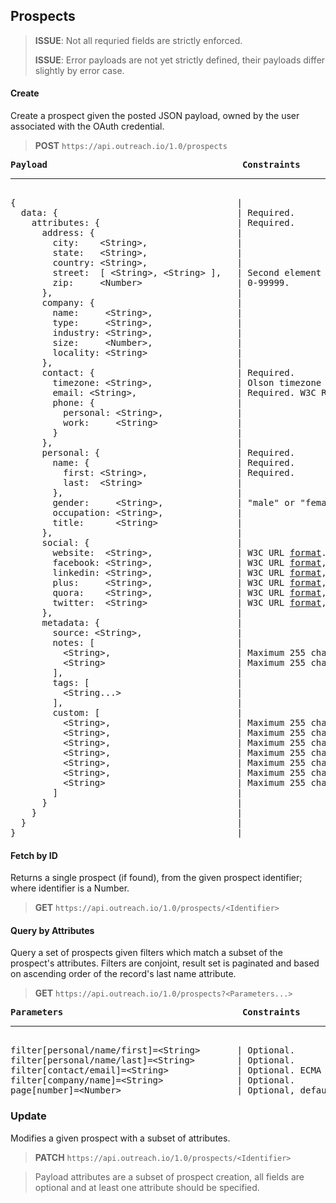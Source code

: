 Prospects
---------

> **ISSUE**: Not all requried fields are strictly enforced.
>
> **ISSUE**: Error payloads are not yet strictly defined, their payloads differ slightly by error case.

#### Create

Create a prospect given the posted JSON payload, owned by the user associated with the OAuth credential.

> **POST** `https://api.outreach.io/1.0/prospects`

<pre>
<b>Payload</b>                                     <b>Constraints</b>
<hr/>
{                                          |
  data: {                                  | Required.
    attributes: {                          | Required.
      address: {                           |
        city:    &lt;String&gt;,                 |
        state:   &lt;String&gt;,                 |
        country: &lt;String&gt;,                 |
        street:  [ &lt;String&gt;, &lt;String&gt; ],   | Second element is optional.
        zip:     &lt;Number&gt;                  | 0-99999.
      },                                   |
      company: {                           |
        name:     &lt;String&gt;,                |
        type:     &lt;String&gt;,                |
        industry: &lt;String&gt;,                |
        size:     &lt;Number&gt;,                |
        locality: &lt;String&gt;                 |
      },                                   |
      contact: {                           | Required.
        timezone: &lt;String&gt;,                | Olson timezone <a href="http://www.w3.org/TR/timezone/#tzids">format</a>.
        email: &lt;String&gt;,                   | Required. W3C RFC822 <a href="http://www.w3.org/Protocols/rfc822/#z8">format</a>.
        phone: {                           |
          personal: &lt;String&gt;,              |
          work:     &lt;String&gt;               |
        }                                  |
      },                                   |
      personal: {                          | Required.
        name: {                            | Required.
          first: &lt;String&gt;,                 | Required.
          last:  &lt;String&gt;                  |
        },                                 |
        gender:     &lt;String&gt;,              | "male" or "female".
        occupation: &lt;String&gt;,              |
        title:      &lt;String&gt;               |
      },                                   |
      social: {                            |
        website:  &lt;String&gt;,                | W3C URL <a href="http://www.w3.org/Addressing/URL/url-spec.txt">format</a>.
        facebook: &lt;String&gt;,                | W3C URL <a href="http://www.w3.org/Addressing/URL/url-spec.txt">format</a>, Facebook domain.
        linkedin: &lt;String&gt;,                | W3C URL <a href="http://www.w3.org/Addressing/URL/url-spec.txt">format</a>, LinkedIn domain.
        plus:     &lt;String&gt;,                | W3C URL <a href="http://www.w3.org/Addressing/URL/url-spec.txt">format</a>, Google Plus domain.
        quora:    &lt;String&gt;,                | W3C URL <a href="http://www.w3.org/Addressing/URL/url-spec.txt">format</a>, Quora domain.
        twitter:  &lt;String&gt;                 | W3C URL <a href="http://www.w3.org/Addressing/URL/url-spec.txt">format</a>, Twitter domain.
      },                                   |
      metadata: {                          |
        source: &lt;String&gt;,                  |
        notes: [                           |
          &lt;String&gt;,                        | Maximum 255 characters.
          &lt;String&gt;                         | Maximum 255 characters.
        ],                                 |
        tags: [                            |
          &lt;String...&gt;                      |
        ],                                 |
        custom: [                          |
          &lt;String&gt;,                        | Maximum 255 characters.
          &lt;String&gt;,                        | Maximum 255 characters.
          &lt;String&gt;,                        | Maximum 255 characters.
          &lt;String&gt;,                        | Maximum 255 characters.
          &lt;String&gt;,                        | Maximum 255 characters.
          &lt;String&gt;,                        | Maximum 255 characters.
          &lt;String&gt;                         | Maximum 255 characters.
        ]                                  |
      }                                    |
    }                                      |
  }                                        |
}                                          |
</pre>

#### Fetch by ID

Returns a single prospect (if found), from the given prospect identifier; where identifier is a Number.

> **GET** `https://api.outreach.io/1.0/prospects/<Identifier>`

#### Query by Attributes

Query a set of prospects given filters which match a subset of the prospect's attributes.  Filters are conjoint, result set is paginated and based on ascending order of the record's last name attribute.

> **GET** `https://api.outreach.io/1.0/prospects?<Parameters...>`

<pre>
<b>Parameters</b>                                  <b>Constraints</b>
<hr/>
filter[personal/name/first]=&lt;String&gt;       | Optional.
filter[personal/name/last]=&lt;String&gt;        | Optional.
filter[contact/email]=&lt;String&gt;             | Optional. ECMA URICompontent <a href="http://www.ecma-international.org/ecma-262/6.0/#sec-encodeuricomponent-uricomponent">encoded</a>.
filter[company/name]=&lt;String&gt;              | Optional.
page[number]=&lt;Number&gt;                      | Optional, default: 1.
</pre>

### Update

Modifies a given prospect with a subset of attributes.

> **PATCH** `https://api.outreach.io/1.0/prospects/<Identifier>`

> Payload attributes are a subset of prospect creation, all fields are optional and at least one attribute should be specified.